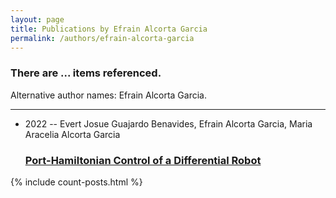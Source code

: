 ```yaml
---
layout: page
title: Publications by Efrain Alcorta Garcia
permalink: /authors/efrain-alcorta-garcia
---
```


<h3 id="number-posts">There are ... items referenced.</h3>
<p id='info-authors'>Alternative author names: Efrain Alcorta Garcia.</p>
<hr />
<ul class="post-list">
<li><span class='post-meta'>2022 -- Evert Josue Guajardo Benavides, Efrain Alcorta Garcia, Maria Aracelia Alcorta Garcia</span><h3><a class='post-link' href="{{ site.baseurl }}/port-hamiltonian-control-of-a-differential-robot">Port-Hamiltonian Control of a Differential Robot</a></h3></li>

</ul>
{% include count-posts.html %}
